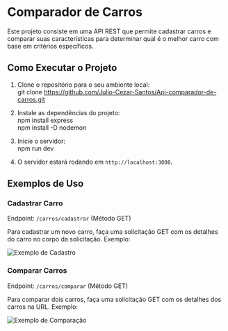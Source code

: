 # Comparador de Carros

Este projeto consiste em uma API REST que permite cadastrar carros e comparar suas características para determinar qual é o melhor carro com base em critérios específicos.

## Como Executar o Projeto

1. Clone o repositório para o seu ambiente local: <br> git clone https://github.com/Julio-Cezar-Santos/Api-comparador-de-carros.git

2. Instale as dependências do projeto:<br> npm install express <br> npm install -D nodemon

3. Inicie o servidor: <br> npm run dev
4. O servidor estará rodando em `http://localhost:3000`.

## Exemplos de Uso

### Cadastrar Carro

Endpoint: `/carros/cadastrar` (Método GET)

Para cadastrar um novo carro, faça uma solicitação GET com os detalhes do carro no corpo da solicitação. Exemplo:

![Exemplo de Cadastro](./screenshots/cadastrar_carro.png)

### Comparar Carros

Endpoint: `/carros/comparar` (Método GET)

Para comparar dois carros, faça uma solicitação GET com os detalhes dos carros na URL. Exemplo:

![Exemplo de Comparação](./screenshots/comparar_carros.png)

 


